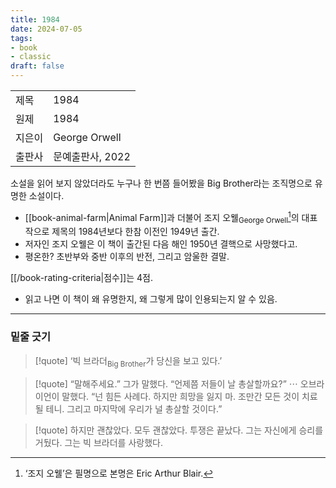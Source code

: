 ```yaml
---
title: 1984
date: 2024-07-05
tags:
- book
- classic
draft: false
---
```


| | |
| --- | --- |
| 제목 | 1984 |
| 원제 | 1984 |
| 지은이 | George Orwell |
| 출판사 | 문예출판사, 2022 |

소설을 읽어 보지 않았더라도 누구나 한 번쯤 들어봤을 Big Brother라는 조직명으로 유명한 소설이다.
- [[book-animal-farm|Animal Farm]]과 더불어 조지 오웰<sub>George Orwell</sub>[^1]의 대표작으로 제목의 1984년보다 한참 이전인 1949년 출간. 
- 저자인 조지 오웰은 이 책이 출간된 다음 해인 1950년 결핵으로 사망했다고.
- 평온한? 초반부와 중반 이후의 반전, 그리고 암울한 결말.

[[/book-rating-criteria|점수]]는 4점.
- 읽고 나면 이 책이 왜 유명한지, 왜 그렇게 많이 인용되는지 알 수 있음.

[^1]: ‘조지 오웰’은 필명으로 본명은 Eric Arthur Blair.


---
### 밑줄 긋기
> [!quote] ‘빅 브라더<sub>Big Brother</sub>가 당신을 보고 있다.’

> [!quote] “말해주세요.” 그가 말했다. “언제쯤 저들이 날 총살할까요?” $\cdots$ 오브라이언이 말했다. “넌 힘든 사례다. 하지만 희망을 잃지 마. 조만간 모든 것이 치료될 테니. 그리고 마지막에 우리가 널 총살할 것이다.”

> [!quote] 하지만 괜찮았다. 모두 괜찮았다. 투쟁은 끝났다. 그는 자신에게 승리를 거뒀다. 그는 빅 브라더를 사랑했다.